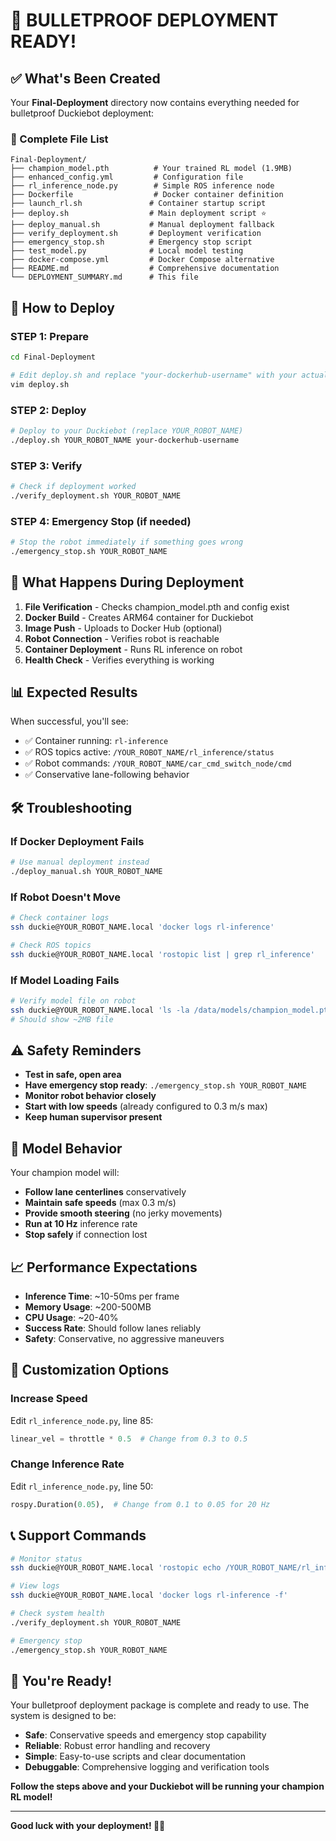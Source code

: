 # 🎉 BULLETPROOF DEPLOYMENT READY!

## ✅ What's Been Created

Your **Final-Deployment** directory now contains everything needed for bulletproof Duckiebot deployment:

### 📁 Complete File List
```
Final-Deployment/
├── champion_model.pth          # Your trained RL model (1.9MB)
├── enhanced_config.yml         # Configuration file
├── rl_inference_node.py        # Simple ROS inference node
├── Dockerfile                  # Docker container definition
├── launch_rl.sh               # Container startup script
├── deploy.sh                  # Main deployment script ⭐
├── deploy_manual.sh           # Manual deployment fallback
├── verify_deployment.sh       # Deployment verification
├── emergency_stop.sh          # Emergency stop script
├── test_model.py              # Local model testing
├── docker-compose.yml         # Docker Compose alternative
├── README.md                  # Comprehensive documentation
└── DEPLOYMENT_SUMMARY.md      # This file
```

## 🚀 How to Deploy

### **STEP 1: Prepare**
```bash
cd Final-Deployment

# Edit deploy.sh and replace "your-dockerhub-username" with your actual Docker Hub username
vim deploy.sh
```

### **STEP 2: Deploy**
```bash
# Deploy to your Duckiebot (replace YOUR_ROBOT_NAME)
./deploy.sh YOUR_ROBOT_NAME your-dockerhub-username
```

### **STEP 3: Verify**
```bash
# Check if deployment worked
./verify_deployment.sh YOUR_ROBOT_NAME
```

### **STEP 4: Emergency Stop (if needed)**
```bash
# Stop the robot immediately if something goes wrong
./emergency_stop.sh YOUR_ROBOT_NAME
```

## 🎯 What Happens During Deployment

1. **File Verification** - Checks champion_model.pth and config exist
2. **Docker Build** - Creates ARM64 container for Duckiebot
3. **Image Push** - Uploads to Docker Hub (optional)
4. **Robot Connection** - Verifies robot is reachable
5. **Container Deployment** - Runs RL inference on robot
6. **Health Check** - Verifies everything is working

## 📊 Expected Results

When successful, you'll see:
- ✅ Container running: `rl-inference`
- ✅ ROS topics active: `/YOUR_ROBOT_NAME/rl_inference/status`
- ✅ Robot commands: `/YOUR_ROBOT_NAME/car_cmd_switch_node/cmd`
- ✅ Conservative lane-following behavior

## 🛠️ Troubleshooting

### If Docker Deployment Fails
```bash
# Use manual deployment instead
./deploy_manual.sh YOUR_ROBOT_NAME
```

### If Robot Doesn't Move
```bash
# Check container logs
ssh duckie@YOUR_ROBOT_NAME.local 'docker logs rl-inference'

# Check ROS topics
ssh duckie@YOUR_ROBOT_NAME.local 'rostopic list | grep rl_inference'
```

### If Model Loading Fails
```bash
# Verify model file on robot
ssh duckie@YOUR_ROBOT_NAME.local 'ls -la /data/models/champion_model.pth'
# Should show ~2MB file
```

## ⚠️ Safety Reminders

- **Test in safe, open area**
- **Have emergency stop ready**: `./emergency_stop.sh YOUR_ROBOT_NAME`
- **Monitor robot behavior closely**
- **Start with low speeds** (already configured to 0.3 m/s max)
- **Keep human supervisor present**

## 🎯 Model Behavior

Your champion model will:
- **Follow lane centerlines** conservatively
- **Maintain safe speeds** (max 0.3 m/s)
- **Provide smooth steering** (no jerky movements)
- **Run at 10 Hz** inference rate
- **Stop safely** if connection lost

## 📈 Performance Expectations

- **Inference Time**: ~10-50ms per frame
- **Memory Usage**: ~200-500MB
- **CPU Usage**: ~20-40%
- **Success Rate**: Should follow lanes reliably
- **Safety**: Conservative, no aggressive maneuvers

## 🔧 Customization Options

### Increase Speed
Edit `rl_inference_node.py`, line 85:
```python
linear_vel = throttle * 0.5  # Change from 0.3 to 0.5
```

### Change Inference Rate
Edit `rl_inference_node.py`, line 50:
```python
rospy.Duration(0.05),  # Change from 0.1 to 0.05 for 20 Hz
```

## 📞 Support Commands

```bash
# Monitor status
ssh duckie@YOUR_ROBOT_NAME.local 'rostopic echo /YOUR_ROBOT_NAME/rl_inference/status'

# View logs
ssh duckie@YOUR_ROBOT_NAME.local 'docker logs rl-inference -f'

# Check system health
./verify_deployment.sh YOUR_ROBOT_NAME

# Emergency stop
./emergency_stop.sh YOUR_ROBOT_NAME
```

## 🎉 You're Ready!

Your bulletproof deployment package is complete and ready to use. The system is designed to be:

- **Safe**: Conservative speeds and emergency stop capability
- **Reliable**: Robust error handling and recovery
- **Simple**: Easy-to-use scripts and clear documentation
- **Debuggable**: Comprehensive logging and verification tools

**Follow the steps above and your Duckiebot will be running your champion RL model!**

---

**Good luck with your deployment! 🤖🚀**